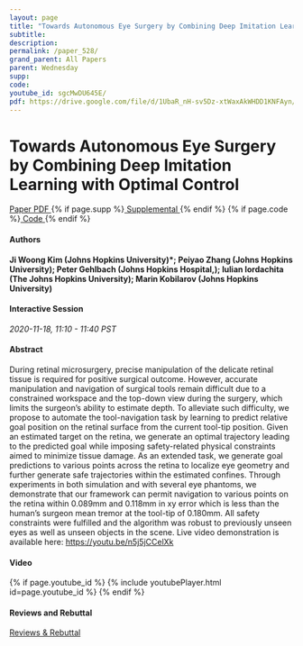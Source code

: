```yaml
---
layout: page
title: "Towards Autonomous Eye Surgery by Combining Deep Imitation Learning with Optimal Control"
subtitle: 
description:
permalink: /paper_528/
grand_parent: All Papers
parent: Wednesday
supp: 
code: 
youtube_id: sgcMwDU645E/
pdf: https://drive.google.com/file/d/1UbaR_nH-sv5Dz-xtWaxAkWHDD1KNFAyn/view
---
```


# Towards Autonomous Eye Surgery by Combining Deep Imitation Learning with Optimal Control

<a href="https://drive.google.com/file/d/1UbaR_nH-sv5Dz-xtWaxAkWHDD1KNFAyn/view" target="_blank" rel="noopener noreferrer" class="btn btn-blue"><i class="fa fa-file-text-o" aria-hidden="true"></i> Paper PDF </a> {% if page.supp %}<a href="" target="_blank" rel="noopener noreferrer" class="btn btn-green"><i class="fa fa-file-text-o" aria-hidden="true"></i> Supplemental </a>{% endif %} {% if page.code %}<a href="" target="_blank" rel="noopener noreferrer" class="btn"><i class="fa fa-github" aria-hidden="true"></i> Code </a>{% endif %} 

#### Authors
**Ji Woong Kim (Johns Hopkins University)*; Peiyao Zhang (Johns Hopkins University); Peter Gehlbach (Johns Hopkins Hospital,); Iulian Iordachita (The Johns Hopkins University); Marin Kobilarov (Johns Hopkins University)**

#### Interactive Session
*2020-11-18, 11:10 - 11:40 PST* 

#### Abstract
During retinal microsurgery, precise manipulation of the delicate retinal tissue is required for positive surgical outcome. However, accurate manipulation and navigation of surgical tools remain difficult due to a constrained workspace and the top-down view during the surgery, which limits the surgeon’s ability to estimate depth. To alleviate such difficulty, we propose to automate the tool-navigation task by learning to predict relative goal position on the retinal surface from the current tool-tip position. Given an estimated target on the retina, we generate an optimal trajectory leading to the predicted goal while imposing safety-related physical constraints aimed to minimize tissue damage. As an extended task, we generate goal predictions to various points across the retina to localize eye geometry and further generate safe trajectories within the estimated confines. Through experiments in both simulation and with several eye phantoms, we demonstrate that our framework can permit navigation to various points on the retina within 0.089mm and 0.118mm in xy error which is less than the human’s surgeon mean tremor at the tool-tip of 0.180mm. All safety constraints were fulfilled and the algorithm was robust to previously unseen eyes as well as unseen objects in the scene. Live video demonstration is available here: <a href="https://youtu.be/n5j5jCCelXk" target="_blank">https://youtu.be/n5j5jCCelXk</a>

#### Video
{% if page.youtube_id %}
{% include youtubePlayer.html id=page.youtube_id %}
{% endif %}

#### Reviews and Rebuttal
<a href="https://drive.google.com/file/d/1PbpZbL7k6mB9TsLCM1YA7QKPx39Ru34W/view" target="_blank" rel="noopener noreferrer" class="btn btn-purple"><i class="fa fa-pencil-square-o" aria-hidden="true"></i> Reviews & Rebuttal </a>

